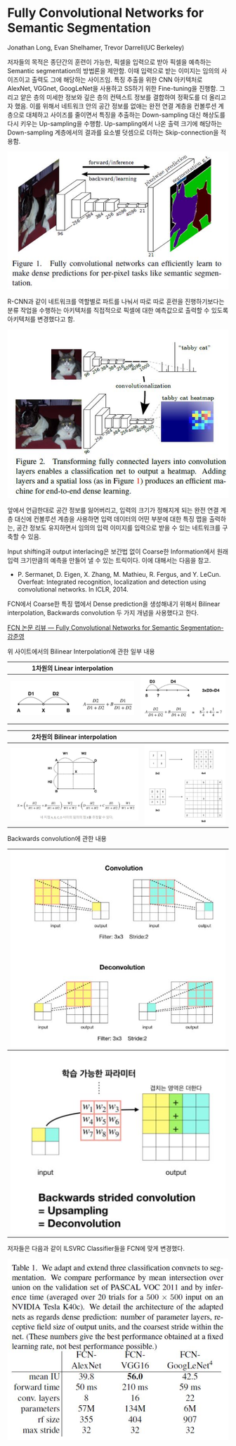 # Fully Convolutional Networks for Semantic Segmentation

Jonathan Long, Evan Shelhamer, Trevor Darrell(UC Berkeley)



저자들의 목적은 종단간의 훈련이 가능한, 픽셀을 입력으로 받아 픽셀을 예측하는 Semantic segmentation의 방법론을 제안함. 이때 입력으로 받는 이미지는 임의의 사이즈이고 출력도 그에 해당하는 사이즈임. 특징 추출을 위한 CNN 아키텍처로 AlexNet, VGGnet, GoogLeNet을 사용하고 SS하기 위한 Fine-tuning을 진행함. 그리고 얕은 층의 미세한 정보와 깊은 층의 컨텍스트 정보를 결합하여 정확도를 더 올리고자 했음.  이를 위해서 네트워크 안의 공간 정보를 없애는 완전 연결 계층을 컨볼루션 계층으로 대체하고 사이즈를 줄이면서 특징을 추출하는 Down-sampling 대신 해상도를 다시 키우는 Up-sampling을 수행함. Up-sampling에서 나온 출력 크기에 해당하는 Down-sampling 계층에서의 결과를 요소별 덧셈으로 더하는 Skip-connection을 적용함.  

![](./Figure/Fully_Convolutional_Networks_for_Semantic_Segmentation1.JPG)

R-CNN과 같이 네트워크를 역할별로 파트를 나눠서 따로 따로 훈련을 진행하기보다는 분류 작업을 수행하는 아키텍처를 직접적으로 픽셀에 대한 예측값으로 출력할 수 있도록 아키텍처를 변경했다고 함.

![](./Figure/Fully_Convolutional_Networks_for_Semantic_Segmentation2.JPG)

앞에서 언급한대로 공간 정보를 잃어버리고, 입력의 크기가 정해지게 되는 완전 연결 계층 대신에 컨볼루션 계층을 사용하면 입력 데이터의 어떤 부분에 대한 특징 맵을 출력하는, 공간 정보도 유지하면서 임의의 입력 이미지를 입력으로 받을 수 있는 네트워크를 구축할 수 있음. 

Input shifting과 output interlacing은 보간법 없이 Coarse한 Information에서 원래 입력 크기만큼의 예측을 만들어 낼 수 있는 트릭이다. 이에 대해서는 다음을 참고.

- P. Sermanet, D. Eigen, X. Zhang, M. Mathieu, R. Fergus, and Y. LeCun. Overfeat: Integrated recognition, localization and detection using convolutional networks. In ICLR, 2014.

FCN에서 Coarse한 특징 맵에서 Dense prediction을 생성해내기 위해서 Bilinear interpolation, Backwards convolution 두 가지 개념을 사용했다고 한다. 

[FCN 논문 리뷰 — Fully Convolutional Networks for Semantic Segmentation-강준영]( https://medium.com/@msmapark2/fcn-%EB%85%BC%EB%AC%B8-%EB%A6%AC%EB%B7%B0-fully-convolutional-networks-for-semantic-segmentation-81f016d76204)

위 사이트에서의 Bilinear Interpolation에 관한 일부 내용

| 1차원의 Linear interpolation                                 |                                                              |
| ------------------------------------------------------------ | ------------------------------------------------------------ |
| ![](./Figure/Fully_Convolutional_Networks_for_Semantic_Segmentation3.JPG) | ![](./Figure/Fully_Convolutional_Networks_for_Semantic_Segmentation4.JPG) |



| 2차원의 Bilinear interpolation                               |                                                              |
| ------------------------------------------------------------ | ------------------------------------------------------------ |
| ![](./Figure/Fully_Convolutional_Networks_for_Semantic_Segmentation5.JPG) | ![](./Figure/Fully_Convolutional_Networks_for_Semantic_Segmentation6.JPG) |

Backwards convolution에 관한 내용



| ![](./Figure/Fully_Convolutional_Networks_for_Semantic_Segmentation7.JPG) |
| ------------------------------------------------------------ |
| ![](./Figure/Fully_Convolutional_Networks_for_Semantic_Segmentation8.JPG) |



저자들은 다음과 같이 ILSVRC Classifier들을 FCN에 맞게 변경했다. 

![](./Figure/Fully_Convolutional_Networks_for_Semantic_Segmentation9.JPG)
